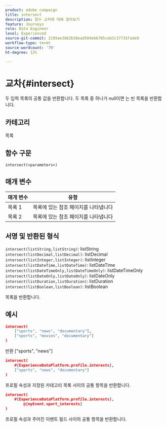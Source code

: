 ```yaml
---
product: adobe campaign
title: intersect
description: 함수 교차에 대해 알아보기
feature: Journeys
role: Data Engineer
level: Experienced
source-git-commit: 2195ee3863b38ead504eb6785ceb3c37735fade9
workflow-type: tm+mt
source-wordcount: '79'
ht-degree: 12%

---
```


# 교차{#intersect}

두 입력 목록의 공통 값을 반환합니다. 두 목록 중 하나가 null이면 는 빈 목록을 반환합니다.

## 카테고리

목록

## 함수 구문

`intersect(<parameters>)`

## 매개 변수

| 매개 변수 | 유형 |
|-----------|------------------|
| 목록 1 | 목록에 있는 참조 페이지를 나타냅니다 |
| 목록 2 | 목록에 있는 참조 페이지를 나타냅니다 |

## 서명 및 반환된 형식

`intersect(listString,listString)`: listString
`intersect(listDecimal,listDecimal)`: listDecimal
`intersect(listInteger,listInteger)`: listInteger
`intersect(listDateTime,listDateTime)`: listDateTime
`intersect(listDateTimeOnly,listDateTimeOnly)`: listDateTimeOnly
`intersect(listDateOnly,listDateOnly)`: listDateOnly
`intersect(listDuration,listDuration)`: listDuration
`intersect(listBoolean,listBoolean)`: listBoolean

목록을 반환합니다.

## 예시

```json
intersect(
    ["sports", "news", "documentary"],
    ["sports", "movies", "documentary"]
)
```

반환 [&quot;sports&quot;, &quot;news&quot;]

```json
intersect(
    #{ExperienceDataPlatform.profile.interests},
    ["sports", "news", "documentary"]
)
```

프로필 속성과 지정된 카테고리 목록 사이의 공통 항목을 반환합니다.

```json
intersect(
    #{ExperienceDataPlatform.profile.interests},
        @{myEvent.sport_interests}
)
```

프로필 속성과 주어진 이벤트 필드 사이의 공통 항목을 반환합니다.
